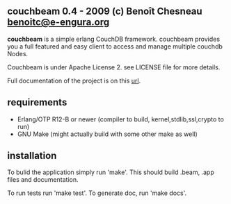 
couchbeam 0.4 - 2009 (c) Benoît Chesneau <benoitc@e-engura.org>
---------------------------------------------------------------

**couchbeam** is a simple erlang CouchDB framework. couchbeam provides you a full featured and easy client to access and manage multiple couchdb Nodes.

Couchbeam is under Apache License 2. see LICENSE file for more details.

Full documentation of the project is on this [url](http://benoitc.github.com/couchbeam).



requirements
------------
* Erlang/OTP R12-B or newer (compiler to build, kernel,stdlib,ssl,crypto to run)
* GNU Make (might actually build with some other make as well)

installation
------------
To bulid the application simply run 'make'. This should build .beam, .app
files and documentation.

To run tests run 'make test'.
To generate doc, run 'make docs'.